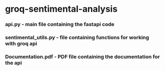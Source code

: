 # groq-sentimental-analysis

### api.py               - main file containing the fastapi code
### sentimental_utils.py - file containing functions for working with groq api
### Documentation.pdf    - PDF file containing the documentation for the api
